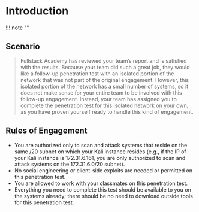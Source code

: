 # **Introduction**
!!! note ""

## Scenario
 >Fullstack Academy has reviewed your team’s report and is satisfied with the results. Because your team did such a great job, they would like a follow-up penetration test with an isolated portion of the network that was not part of the original engagement. However, this isolated portion of the network has a small number of systems, so it does not make sense for your entire team to be involved with this follow-up engagement. Instead, your team has assigned you to complete the penetration test for this isolated network on your own, as you have proven yourself ready to handle this kind of engagement.

## Rules of Engagement
- You are authorized only to scan and attack systems that reside on the same /20 subnet on which your Kali instance resides (e.g., if the IP of your Kali instance is 172.31.6.161, you are only authorized to scan and attack systems on the 172.31.6.0/20 subnet).
- No social engineering or client-side exploits are needed or permitted on this penetration test.
- You are allowed to work with your classmates on this penetration test.
- Everything you need to complete this test should be available to you on the systems already; there should be no need to download outside tools for this penetration test.
